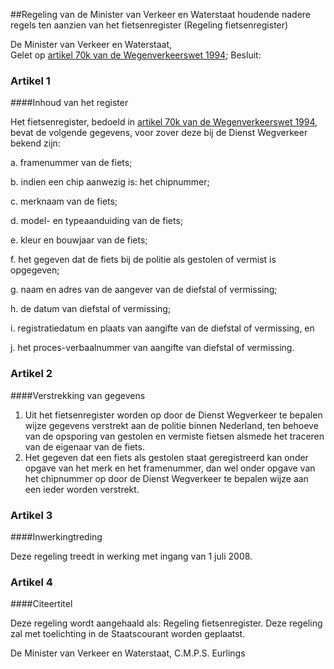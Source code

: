 <meta http-equiv='Content-Type' content='text/html; charset=utf-8' />

##Regeling van de Minister van Verkeer en Waterstaat houdende nadere regels ten aanzien van het fietsenregister (Regeling fietsenregister)

De Minister van Verkeer en Waterstaat,  
Gelet op [artikel 70k van de Wegenverkeerswet 1994](../../../../wet/wegenverkeerswet/1994/BWBR0006622/README.md);
Besluit:    

### Artikel  1  

####Inhoud van het register

Het fietsenregister, bedoeld in [artikel 70k van de Wegenverkeerswet 1994](../../../../wet/wegenverkeerswet/1994/BWBR0006622/README.md), bevat de volgende gegevens, voor zover deze bij de Dienst Wegverkeer bekend zijn: 

a. framenummer van de fiets;  

b. indien een chip aanwezig is: het chipnummer;  

c. merknaam van de fiets;  

d. model- en typeaanduiding van de fiets;  

e. kleur en bouwjaar van de fiets;  

f. het gegeven dat de fiets bij de politie als gestolen of vermist is opgegeven;  

g. naam en adres van de aangever van de diefstal of vermissing;  

h. de datum van diefstal of vermissing;  

i. registratiedatum en plaats van aangifte van de diefstal of vermissing, en  

j. het proces-verbaalnummer van aangifte van diefstal of vermissing.   

### Artikel  2  

####Verstrekking van gegevens

1.  Uit het fietsenregister worden op door de Dienst Wegverkeer te bepalen wijze gegevens verstrekt aan de politie binnen Nederland, ten behoeve van de opsporing van gestolen en vermiste fietsen alsmede het traceren van de eigenaar van de fiets.   
2.  Het gegeven dat een fiets als gestolen staat geregistreerd kan onder opgave van het merk en het framenummer, dan wel onder opgave van het chipnummer op door de Dienst Wegverkeer te bepalen wijze aan een ieder worden verstrekt.  

### Artikel  3  

####Inwerkingtreding

Deze regeling treedt in werking met ingang van 1 juli 2008. 

### Artikel  4  

####Citeertitel

Deze regeling wordt aangehaald als: Regeling fietsenregister. 
Deze regeling zal met toelichting in de Staatscourant worden geplaatst.  

De 
Minister van Verkeer en Waterstaat, 
C.M.P.S. Eurlings     
